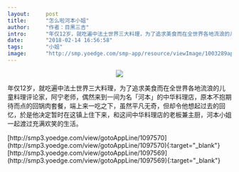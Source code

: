 ```yaml
---
layout:     post
title:      "怎么啦河本小姐"
author:     "作者：目黑三吉"
intro:      "年仅12岁，就吃遍中法土世界三大料理，为了追求美食而在全世界各地流浪的儿童料理评论家，阿宁老师，偶然来到一间为名「河本」的中华料理店，原本不抱期待而点的回锅肉套餐，端上来一吃之下，虽然平凡无奇，但却令他想起过去的回忆，於是他决定暂时在这镇上住下来，和这间中华料理店的老板兼主厨，河本小姐一起渡过充满欢笑的生活。"
date:       "2018-02-14 16:56:58"
tags:       "小姐"
image:      "http://smp.yoedge.com/smp-app/resource/viewImage/1003289appline.png"
---
```

<div style="text-align: center">
<p><img src="http://smp.yoedge.com/smp-app/resource/viewImage/1003289appline.png"/></p>
</div>
<p class="post-meta">
<span>年仅12岁，就吃遍中法土世界三大料理，为了追求美食而在全世界各地流浪的儿童料理评论家，阿宁老师，偶然来到一间为名「河本」的中华料理店，原本不抱期待而点的回锅肉套餐，端上来一吃之下，虽然平凡无奇，但却令他想起过去的回忆，於是他决定暂时在这镇上住下来，和这间中华料理店的老板兼主厨，河本小姐一起渡过充满欢笑的生活。</span>
</p>
[http://smp3.yoedge.com/view/gotoAppLine/1097570](http://smp3.yoedge.com/view/gotoAppLine/1097570){:target="_blank"}
[http://smp3.yoedge.com/view/gotoAppLine/1097569](http://smp3.yoedge.com/view/gotoAppLine/1097569){:target="_blank"}



